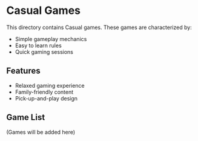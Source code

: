 # Casual Games

This directory contains Casual games. These games are characterized by:
- Simple gameplay mechanics
- Easy to learn rules
- Quick gaming sessions

## Features
- Relaxed gaming experience
- Family-friendly content
- Pick-up-and-play design

## Game List
(Games will be added here) 